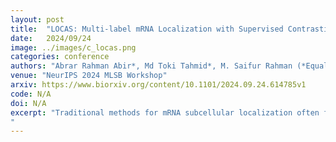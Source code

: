 ```yaml
---
layout: post
title:  "LOCAS: Multi-label mRNA Localization with Supervised Contrastive Learning"
date:   2024/09/24
image: ../images/c_locas.png
categories: conference
authors: "Abrar Rahman Abir*, Md Toki Tahmid*, M. Saifur Rahman (*Equal Contribution)"
venue: "NeurIPS 2024 MLSB Workshop"
arxiv: https://www.biorxiv.org/content/10.1101/2024.09.24.614785v1
code: N/A
doi: N/A
excerpt: "Traditional methods for mRNA subcellular localization often fail to account for multiple compartmentalization. Recent multi-label models have improved performance, but still face challenges in capturing complex localization patterns. We introduce LOCAS (Localization with Supervised Contrastive Learning), which integrates an RNA language model to generate initial embeddings, employs supervised contrastive learning (SCL) to identify distinct RNA clusters, and uses a multi-label classification head (ML-Decoder) with cross-attention for accurate predictions. Through extensive ablation studies and multi-label overlapping threshold tuning, LOCAS achieves state-of-the-art performance across all metrics, providing a robust solution for RNA localization tasks.
"
---
```

